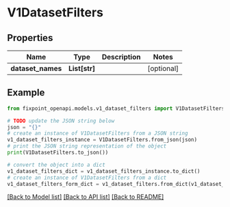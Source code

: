 # V1DatasetFilters


## Properties

Name | Type | Description | Notes
------------ | ------------- | ------------- | -------------
**dataset_names** | **List[str]** |  | [optional] 

## Example

```python
from fixpoint_openapi.models.v1_dataset_filters import V1DatasetFilters

# TODO update the JSON string below
json = "{}"
# create an instance of V1DatasetFilters from a JSON string
v1_dataset_filters_instance = V1DatasetFilters.from_json(json)
# print the JSON string representation of the object
print(V1DatasetFilters.to_json())

# convert the object into a dict
v1_dataset_filters_dict = v1_dataset_filters_instance.to_dict()
# create an instance of V1DatasetFilters from a dict
v1_dataset_filters_form_dict = v1_dataset_filters.from_dict(v1_dataset_filters_dict)
```
[[Back to Model list]](../README.md#documentation-for-models) [[Back to API list]](../README.md#documentation-for-api-endpoints) [[Back to README]](../README.md)


